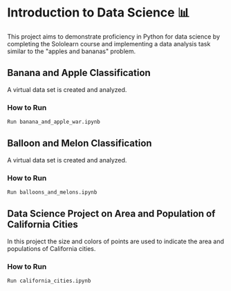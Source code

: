 # Introduction to Data Science 📊

This project aims to demonstrate proficiency in Python for data science by completing the Sololearn course and implementing a data analysis task similar to the "apples and bananas" problem.

## Banana and Apple Classification
A virtual data set is created and analyzed.
### How to Run
```bash
Run banana_and_apple_war.ipynb
```
## Balloon and Melon Classification
A virtual data set is created and analyzed.
### How to Run
```bash
Run balloons_and_melons.ipynb
```
## Data Science Project on Area and Population of California Cities
In this project the size and colors of points are used to indicate the area and populations of California cities.
### How to Run
```bash
Run california_cities.ipynb
```
